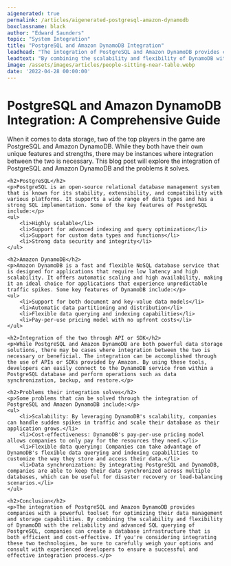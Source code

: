 ```yaml
---
aigenerated: true
permalink: /articles/aigenerated-postgresql-amazon-dynamodb
boxclassname: black
author: "Edward Saunders"
topic: "System Integration"
title: "PostgreSQL and Amazon DynamoDB Integration"
leadhead: "The integration of PostgreSQL and Amazon DynamoDB provides companies with a powerful toolset for optimizing their data management and storage capabilities"
leadtext: "By combining the scalability and flexibility of DynamoDB with the reliability and advanced SQL querying of PostgreSQL, companies can create a database infrastructure that is both efficient and cost-effective. If you're considering integrating these two technologies, be sure to carefully weigh your options and consult with experienced developers to ensure a successful and effective integration process."
image: /assets/images/articles/people-sitting-near-table.webp
date: '2022-04-28 00:00:00'
---
```

<div class="arttext">	<h1>PostgreSQL and Amazon DynamoDB Integration: A Comprehensive Guide</h1>
	<p>When it comes to data storage, two of the top players in the game are PostgreSQL and Amazon DynamoDB. While they both have their own unique features and strengths, there may be instances where integration between the two is necessary. This blog post will explore the integration of PostgreSQL and Amazon DynamoDB and the problems it solves.</p>

	<h2>PostgreSQL</h2>
	<p>PostgreSQL is an open-source relational database management system that is known for its stability, extensibility, and compatibility with various platforms. It supports a wide range of data types and has a strong SQL implementation. Some of the key features of PostgreSQL include:</p>
	<ul>
		<li>Highly scalable</li>
		<li>Support for advanced indexing and query optimization</li>
		<li>Support for custom data types and functions</li>
		<li>Strong data security and integrity</li>
	</ul>

	<h2>Amazon DynamoDB</h2>
	<p>Amazon DynamoDB is a fast and flexible NoSQL database service that is designed for applications that require low latency and high scalability. It offers automatic scaling and high availability, making it an ideal choice for applications that experience unpredictable traffic spikes. Some key features of DynamoDB include:</p>
	<ul>
		<li>Support for both document and key-value data models</li>
		<li>Automatic data partitioning and distribution</li>
		<li>Flexible data querying and indexing capabilities</li>
		<li>Pay-per-use pricing model with no upfront costs</li>
	</ul>

	<h2>Integration of the two through API or SDK</h2>
	<p>While PostgreSQL and Amazon DynamoDB are both powerful data storage solutions, there may be cases where integration between the two is necessary or beneficial. The integration can be accomplished through the use of APIs or SDKs provided by Amazon. By using these tools, developers can easily connect to the DynamoDB service from within a PostgreSQL database and perform operations such as data synchronization, backup, and restore.</p>

	<h2>Problems their integration solves</h2>
	<p>Some problems that can be solved through the integration of PostgreSQL and Amazon DynamoDB include:</p>
	<ul>
		<li>Scalability: By leveraging DynamoDB's scalability, companies can handle sudden spikes in traffic and scale their database as their application grows.</li>
		<li>Cost-effectiveness: DynamoDB's pay-per-use pricing model allows companies to only pay for the resources they need.</li>
		<li>Flexible data querying: Companies can take advantage of DynamoDB's flexible data querying and indexing capabilities to customize the way they store and access their data.</li>
		<li>Data synchronization: By integrating PostgreSQL and DynamoDB, companies are able to keep their data synchronized across multiple databases, which can be useful for disaster recovery or load-balancing scenarios.</li>
	</ul>

	<h2>Conclusion</h2>
	<p>The integration of PostgreSQL and Amazon DynamoDB provides companies with a powerful toolset for optimizing their data management and storage capabilities. By combining the scalability and flexibility of DynamoDB with the reliability and advanced SQL querying of PostgreSQL, companies can create a database infrastructure that is both efficient and cost-effective. If you're considering integrating these two technologies, be sure to carefully weigh your options and consult with experienced developers to ensure a successful and effective integration process.</p>
</div>